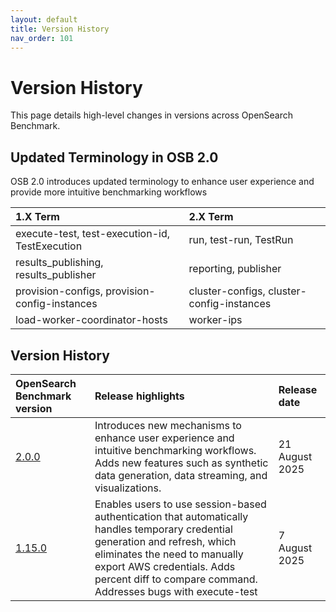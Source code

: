 ```yaml
---
layout: default
title: Version History
nav_order: 101
---
```


# Version History

This page details high-level changes in versions across OpenSearch Benchmark.

## Updated Terminology in OSB 2.0

OSB 2.0 introduces updated terminology to enhance user experience and provide more intuitive benchmarking workflows

1.X Term | 2.X Term |
:--- | :--- |
execute-test, test-execution-id, TestExecution | run, test-run, TestRun |
results_publishing, results_publisher | reporting, publisher |
provision-configs, provision-config-instances | cluster-configs, cluster-config-instances
load-worker-coordinator-hosts | worker-ips |

## Version History

OpenSearch Benchmark version | Release highlights | Release date
:--- | :--- | :---
[2.0.0](https://github.com/opensearch-project/opensearch-build/blob/main/release-notes/opensearch-release-notes-3.1.0.md) | Introduces new mechanisms to enhance user experience and intuitive benchmarking workflows. Adds new features such as synthetic data generation, data streaming, and visualizations. | 21 August 2025
[1.15.0](https://github.com/opensearch-project/opensearch-benchmark/releases/tag/1.15.0) |  Enables users to use session-based authentication that automatically handles temporary credential generation and refresh, which eliminates the need to manually export AWS credentials. Adds percent diff to compare command. Addresses bugs with execute-test | 7 August 2025
